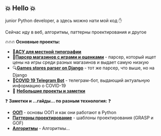 ## :boom: **Hello** :boom:

junior Python developer, а здесь можно нати мой код :hand:

Сейчас иду в веб, алгоритмы, паттерны проектирования и другое

:fire::fire::fire: **Основные проекты:**
- :gem:[**АСУ для местной типографии**](../../../Typography)
- :mag_right:[**Парсер магазинов с играми и оценками**](../../../gamesStoresParser) - парсер, который ищет цены на игры среди разных магазинов и выдает самую низкую
- :mag:[**Games stores parser on Django**](../../../djangoGamesStoreParser) - тот же парсер, что выше, но на Django
- :pill:[**COVID 19 Telegram Bot**](../../../COVID-19-Telegram-Bot) - телеграм-бот, выдающий актуальную информацию о COVID-19
- :hankey: [**Небольшие проекты и заметки**](../../../DjangoStudy)



:question: **Заметки и ...гайды... по разным технология:** :question:
- [**ООП**](../../../OOP) - основы ООП и как они работают в Python
- [**Паттерны проектирование**](../../../DesignPatterns) - шаблоны проектирования (GRASP и GOF) 
- [**Алгоритмы**](../../../Algorithms) - Алгоритмы...

